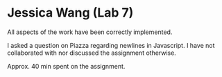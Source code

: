 # Jessica Wang (Lab 7)

All aspects of the work have been correctly implemented.

I asked a question on Piazza regarding newlines in Javascript.
I have not collaborated with nor discussed the assignment otherwise.

Approx. 40 min spent on the assignment.
